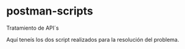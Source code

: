 # postman-scripts
Tratamiento de API´s

Aquí teneís los dos script realizados para la resolución del problema.
